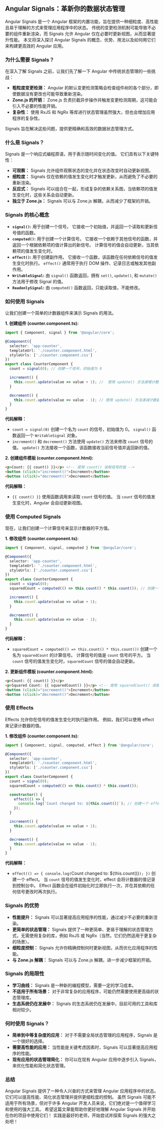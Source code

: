 ## Angular Signals：革新你的数据状态管理

Angular Signals 是一个 Angular 框架的内置功能，旨在提供一种细粒度、高性能且易于理解的方式来管理应用程序中的状态。 传统的变更检测机制可能导致不必要的组件重新渲染，而 Signals 允许 Angular 仅在必要时更新视图，从而显著提升性能。  本文将深入探讨 Angular Signals 的概念、优势、用法以及如何用它们来构建更高效的 Angular 应用。

### 为什么需要 Signals？

在深入了解 Signals 之前，让我们先了解一下 Angular 中传统状态管理的一些挑战：

*   **粗粒度变更检测：**  Angular 的默认变更检测策略会检查组件树的各个部分，即使数据没有更改也可能导致重新渲染。
*   **Zone.js 的开销：**  Zone.js 负责拦截异步操作并触发变更检测周期，这可能会引入不必要的性能开销。
*   **复杂性：** 使用 RxJS 和 NgRx 等库进行状态管理虽然强大，但也会增加应用程序的复杂性。

Signals 旨在解决这些问题，提供更精确和高效的数据状态管理方式。

### 什么是 Signals？

Signals 是一个响应式编程原语，用于表示随时间变化的值。  它们具有以下关键特性：

*   **可观察：**  Signals 允许组件观察状态的变化并在状态改变时自动更新视图。
*   **细粒度：**  Signals 仅在依赖的值发生变化时才触发更新，从而避免了不必要的重新渲染。
*   **反应式：**  Signals 可以组合在一起，形成复杂的依赖关系图，当依赖项的值发生变化时，这些关系会自动更新。
*   **独立于 Zone.js：** Signals 可以与 Zone.js 解耦，从而减少了框架的开销。

### Signals 的核心概念

*   **`signal()`:**  用于创建一个信号。  它接收一个初始值，并返回一个读取和更新信号值的函数。
*   **`computed()`:**  用于创建一个计算信号。  它接收一个依赖于其他信号的函数，并返回一个根据依赖项的值计算出的新信号。 计算信号的值会自动更新，当其依赖项的值发生变化时。
*   **`effect()`:**  用于创建副作用。  它接收一个函数，该函数在任何依赖信号的值发生变化时执行。  `effect()` 通常用于执行 DOM 操作、记录日志或触发其他副作用。
*   **`WritableSignal`:**  由 `signal()` 函数返回，拥有 `set()`, `update()`, 和 `mutate()` 方法用于修改 Signal 的值。
*   **`ReadonlySignal`:**  由 `computed()` 函数返回，只能读取值，不能修改。

### 如何使用 Signals

让我们创建一个简单的计数器组件来演示 Signals 的用法。

**1. 创建组件 (counter.component.ts):**

```typescript
import { Component, signal } from '@angular/core';

@Component({
  selector: 'app-counter',
  templateUrl: './counter.component.html',
  styleUrls: ['./counter.component.css']
})
export class CounterComponent {
  count = signal(0); // 创建一个信号，初始值为 0

  increment() {
    this.count.update(value => value + 1); //  使用 update() 方法递增计数器
  }

  decrement() {
    this.count.update(value => value - 1); // 使用 update() 方法递减计数器
  }
}
```

**代码解释：**

*   `count = signal(0)`  创建一个名为 `count` 的信号，初始值为 0。  `signal()` 函数返回一个 `WritableSignal` 对象。
*   `increment()` 和 `decrement()` 方法使用 `update()` 方法来修改 `count` 信号的值。  `update()` 方法接收一个函数，该函数接收当前信号值并返回新的值。

**2. 创建组件模板 (counter.component.html):**

```html
<p>Count: {{ count() }}</p> <!-- 使用 count() 读取信号的值 -->
<button (click)="increment()">Increment</button>
<button (click)="decrement()">Decrement</button>
```

**代码解释：**

*   `{{ count() }}` 使用函数调用来读取 `count` 信号的值。  当 `count` 信号的值发生变化时，Angular 会自动更新视图。

### 使用 Computed Signals

现在，让我们创建一个计算信号来显示计数器的平方值。

**1. 修改组件 (counter.component.ts):**

```typescript
import { Component, signal, computed } from '@angular/core';

@Component({
  selector: 'app-counter',
  templateUrl: './counter.component.html',
  styleUrls: ['./counter.component.css']
})
export class CounterComponent {
  count = signal(0);
  squaredCount = computed(() => this.count() * this.count()); // 创建一个计算信号

  increment() {
    this.count.update(value => value + 1);
  }

  decrement() {
    this.count.update(value => value - 1);
  }
}
```

**代码解释：**

*   `squaredCount = computed(() => this.count() * this.count())`  创建一个名为 `squaredCount` 的计算信号。  计算信号的值是 `count` 信号的平方。  当 `count` 信号的值发生变化时，`squaredCount` 信号的值会自动更新。

**2. 更新组件模板 (counter.component.html):**

```html
<p>Count: {{ count() }}</p>
<p>Squared Count: {{ squaredCount() }}</p> <!-- 使用 squaredCount() 读取计算信号的值 -->
<button (click)="increment()">Increment</button>
<button (click)="decrement()">Decrement</button>
```

### 使用 Effects

Effects 允许你在信号的值发生变化时执行副作用。  例如，我们可以使用 effect 来记录计数器的值。

**1. 修改组件 (counter.component.ts):**

```typescript
import { Component, signal, computed, effect } from '@angular/core';

@Component({
  selector: 'app-counter',
  templateUrl: './counter.component.html',
  styleUrls: ['./counter.component.css']
})
export class CounterComponent {
  count = signal(0);
  squaredCount = computed(() => this.count() * this.count());

  constructor() {
    effect(() => {
      console.log(`Count changed to: ${this.count()}`); // 创建一个 effect
    });
  }

  increment() {
    this.count.update(value => value + 1);
  }

  decrement() {
    this.count.update(value => value - 1);
  }
}
```

**代码解释：**

*   `effect(() => { console.log(`Count changed to: ${this.count()}`); })` 创建一个 effect。  当 `count` 信号的值发生变化时，effect 会将计数器的值记录到控制台中。  Effect 函数会在组件初始化时立即执行一次，并在其依赖的任何信号更改时再次执行。

### Signals 的优势

*   **性能提升：**  Signals 可以显著提高应用程序的性能，通过减少不必要的重新渲染。
*   **更简单的状态管理：**  Signals 提供了一种更简单、更易于理解的状态管理方式，无需使用复杂的库，例如 RxJS 或 NgRx（当然，它们仍然适用于更复杂的场景）。
*   **细粒度控制：**  Signals 允许你精确控制何时更新视图，从而优化应用程序的性能。
*   **与 Zone.js 解耦：**  Signals 可以与 Zone.js 解耦，进一步减少框架的开销。

### Signals 的局限性

*   **学习曲线：**  Signals 是一种新的编程模型，需要一定的学习成本。
*   **不适用于所有场景：**  对于非常复杂的应用程序，可能仍然需要使用更高级的状态管理库。
*   **生态系统仍在发展中：**  Signals 的生态系统仍在发展中，目前可用的工具和库相对较少。

### 何时使用 Signals？

*   **简单到中等复杂度的应用：**  对于不需要全局状态管理的应用程序，Signals 是一个很好的选择。
*   **需要高性能的应用：**  当性能是关键考虑因素时，Signals 可以显著提高应用程序的性能。
*   **现有应用的状态管理简化：** 你可以在现有 Angular 应用中逐步引入 Signals，来优化性能和简化状态管理。

### 总结

Angular Signals 提供了一种令人兴奋的方式来管理 Angular 应用程序中的状态。  它们可以提高性能、简化状态管理并提供更细粒度的控制。  虽然 Signals 可能不适用于所有场景，但对于许多 Angular 开发人员来说，它们绝对是一个值得学习和使用的强大工具。  希望这篇文章能帮助你更好地理解 Angular Signals 并开始在你的项目中使用它们！ 实践是最好的老师，开始尝试并探索 Signals 的强大之处吧！
